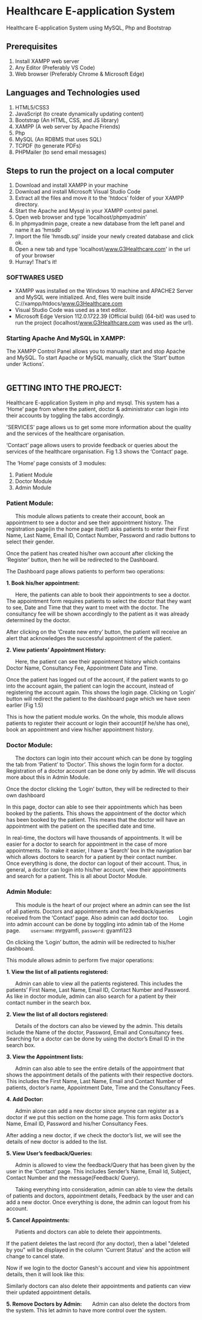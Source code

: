 # Healthcare E-application System
Healthcare E-application System using MySQL, Php and Bootstrap


## Prerequisites
1. Install XAMPP web server
2. Any Editor (Preferably VS Code)
3. Web browser (Preferably Chrome & Microsoft Edge)

## Languages and Technologies used
1. HTML5/CSS3
2. JavaScript (to create dynamically updating content)
3. Bootstrap (An HTML, CSS, and JS library)
4. XAMPP (A web server by Apache Friends)
5. Php
6. MySQL (An RDBMS that uses SQL)
7. TCPDF (to generate PDFs)
8. PHPMailer (to send email messages)

## Steps to run the project on a local computer
1. Download and install XAMPP in your machine
2. Download and install Microsoft Visual Studio Code
3. Extract all the files and move it to the 'htdocs' folder of your XAMPP directory.
4. Start the Apache and Mysql in your XAMPP control panel.
5. Open web browser and type 'localhost/phpmyadmin'
6. In phpmyadmin page, create a new database from the left panel and name it as 'hmsdb'
7. Import the file 'hmsdb.sql' inside your newly created database and click ok.
8. Open a new tab and type 'localhost/www.G3Healthcare.com' in the url of your browser
9. Hurray! That's it!
    
### SOFTWARES USED
  - XAMPP was installed on the Windows 10 machine and APACHE2 Server and MySQL were initialized. And, files were built inside C://xampp/htdocs/www.G3Healthcare.com
  - Visual Studio Code was used as a text editor.
  - Microsoft Edge Version 112.0.1722.39 (Official build) (64-bit) was used to run the project (localhost/www.G3Healthcare.com was used as the url).
  

### Starting Apache And MySQL in XAMPP:
  The XAMPP Control Panel allows you to manually start and stop Apache and MySQL. To start Apache or MySQL manually, click the ‘Start’ button under ‘Actions’.
  
  
<p align="center"><img src=""></img></p>

## GETTING INTO THE PROJECT:
Healthcare E-application System in php and mysql. This system has a ‘Home’ page from where the patient, doctor & administrator can login into their accounts by toggling the tabs accordingly.



'SERVICES' page  allows us to get some more information about the quality and the services of the healthcare organisation.



‘Contact’ page allows users to provide feedback or queries about the services of the healthcare organisation. Fig 1.3 shows the ‘Contact’ page.



The ‘Home’ page consists of 3 modules:
1. Patient Module
2. Doctor Module
3. Admin Module

### Patient Module:

  &nbsp; &nbsp; &nbsp; This module allows patients to create their account, book an appointment to see a doctor and see their appointment history.
  The registration page(in the home page itself) asks patients to enter their First Name, Last Name, Email ID, Contact Number, Password and radio buttons to select their gender.
  


Once the patient has created his/her own account after clicking the ‘Register’ button, then he will be redirected to the Dashboard.



The Dashboard page allows patients to perform two operations:

**1. Book his/her appointment:**

  &nbsp; &nbsp; &nbsp; Here, the patients can able to book their appointments to see a doctor. The appointment form requires patients to select the doctor that they want to see, Date and Time that they want to meet with the doctor. The consultancy fee will be shown accordingly to the patient as it was already determined by the doctor.



After clicking on the ‘Create new entry’ button, the patient will receive an alert that acknowledges the successful appointment of the patient.



**2. View patients’ Appointment History:**

  &nbsp; &nbsp; &nbsp; Here, the patient can see their appointment history which contains Doctor Name, Consultancy Fee, Appointment Date and Time.
	


Once the patient has logged out of the account, if the patient wants to go into the account again, the patient can login the account, instead of registering the account again. This shows the login page.
Clicking on ‘Login’ button will redirect the patient to the dashboard page which we have seen earlier (Fig 1.5)



This is how the patient module works. On the whole, this module allows patients to register their account or login their account(if he/she has one), book an appointment and view his/her appointment history.

### Doctor Module:

  &nbsp; &nbsp; &nbsp; The doctors can login into their account which can be done by toggling the tab from ‘Patient’ to ‘Doctor’. This shows the login form for a doctor. Registration of a doctor account can be done only by admin. We will discuss more about this in Admin Module.
  


Once the doctor clicking the ‘Login’ button, they will be redirected to their own dashboard



In this page, doctor can able to see their appointments which has been booked by the patients. This shows the appointment of the doctor which has been booked by the patient. This means that the doctor  will have an appointment with the patient on the specified date and time. 



In real-time, the doctors will have thousands of appointments. It will be easier for a doctor to search for appointment in the case of more appointments. To make it easier, I have a ‘Search’ box in the navigation bar which allows doctors to search for a patient by their contact number.
&nbsp; &nbsp; &nbsp; Once everything is done, the doctor can logout of their account. Thus, in general, a doctor can login into his/her account, view their appointments and search for a patient. This is all about Doctor Module.

### Admin Module:
   
   &nbsp; &nbsp; &nbsp; This module is the heart of our project where an admin can see the list of all patients. Doctors and appointments and the feedback/queries received from the ‘Contact’ page. Also admin can add doctor too. 
  &nbsp; &nbsp; &nbsp; Login into admin account can be done by toggling into admin tab of the Home page.
  &nbsp; &nbsp; &nbsp; `username`: mrgyamfi, `password`: gyamfi123



On clicking the ‘Login’ button, the admin will be redirected to his/her dashboard.



This module allows admin to perform five major operations:

**1. View the list of all patients registered:**

  &nbsp; &nbsp; &nbsp; Admin can able to view all the patients registered. This includes the patients’ First Name, Last Name, Email ID, Contact Number and Password. As like in doctor module, admin can also search for a patient by their contact number in the search box.
  

  
**2. View the list of all doctors registered:**

  &nbsp; &nbsp; &nbsp; Details of the doctors can also be viewed by the admin. This details include the Name of the doctor, Password, Email and Consultancy fees. Searching for a doctor can be done by using the doctor’s Email ID in the search box.



**3. View the Appointment lists:**

  &nbsp; &nbsp; &nbsp; Admin can also able to see the entire details of the appointment that shows the appointment details of the patients with their respective doctors. This includes the First Name, Last Name, Email and Contact Number of patients, doctor’s name, Appointment Date, Time and the Consultancy Fees. 
  

  
**4. Add Doctor:**

  &nbsp; &nbsp; &nbsp; Admin alone can add a new doctor since anyone can register as a doctor if we put this section on the home page. This form asks Doctor’s Name, Email ID, Password and his/her Consultancy Fees.
  

  
  After adding a new doctor, if we check the doctor’s list, we will see the details of new doctor is added to the list.
  

  
**5. View User’s feedback/Queries:**

  &nbsp; &nbsp; &nbsp; Admin is allowed to view the feedback/Query that has been given by the user in the ‘Contact’ page. This includes Sender’s Name, Email Id, Subject, Contact Number and the message(Feedback/ Query).
  

  
  &nbsp; &nbsp; &nbsp; Taking everything into consideration, admin can able to view the details of patients and doctors, appointment details, Feedback by the user and can add a new doctor. Once everything is done, the admin can logout from his account.



**5. Cancel Appointments:**
	
   &nbsp; &nbsp; &nbsp; Patients and doctors can able to delete their appointments.
 

    
  If the patient deletes the last record (for any doctor), then a label "deleted by you" will be displayed in the column 'Current Status' and the action will change to cancel state.
  

  
  Now if we login to the doctor Ganesh's account and view his appointment details, then it will look like this:
  

  
  Similarly doctors can also delete their appointments and patients can view their updated appointment details.
  

**5. Remove Doctors by Admin:**
&nbsp; &nbsp; &nbsp; Admin can also delete the doctors from the system. This let admin to have more control over the system.
  
